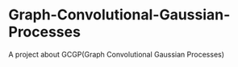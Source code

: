 # Graph-Convolutional-Gaussian-Processes
A project about GCGP(Graph Convolutional Gaussian Processes)

